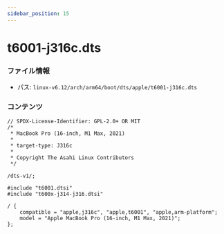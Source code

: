 ```yaml
---
sidebar_position: 15
---
```

# t6001-j316c.dts

### ファイル情報

- パス: `linux-v6.12/arch/arm64/boot/dts/apple/t6001-j316c.dts`

### コンテンツ

```dts
// SPDX-License-Identifier: GPL-2.0+ OR MIT
/*
 * MacBook Pro (16-inch, M1 Max, 2021)
 *
 * target-type: J316c
 *
 * Copyright The Asahi Linux Contributors
 */

/dts-v1/;

#include "t6001.dtsi"
#include "t600x-j314-j316.dtsi"

/ {
	compatible = "apple,j316c", "apple,t6001", "apple,arm-platform";
	model = "Apple MacBook Pro (16-inch, M1 Max, 2021)";
};

```
